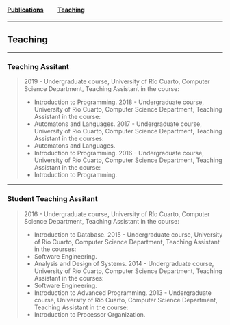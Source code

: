 #### [Publications](/publications)&nbsp;   &nbsp;   &nbsp;   &nbsp;   &nbsp; [Teaching](/teaching)&nbsp;   &nbsp;   &nbsp;   &nbsp;   &nbsp;   

---

## Teaching

---

### Teaching Assitant


> 2019 - Undergraduate course, University of Río Cuarto, Computer Science Department,
> Teaching Assistant in the course:
> - Introduction to Programming.
> 2018 - Undergraduate course, University of Río Cuarto, Computer Science Department,
> Teaching Assistant in the course:
> - Automatons and Languages.
> 2017 - Undergraduate course, University of Río Cuarto, Computer Science Department,
> Teaching Assistant in the courses: 
> - Automatons and Languages.
> - Introduction to Programming.
> 2016 - Undergraduate course, University of Río Cuarto, Computer Science Department,
> Teaching Assistant in the course:
> - Introduction to Programming.

---

### Student Teaching Assitant


> 2016 - Undergraduate course, University of Río Cuarto, Computer Science Department,
> Teaching Assistant in the course:
> - Introduction to Database.
> 2015 - Undergraduate course, University of Río Cuarto, Computer Science Department,
> Teaching Assistant in the courses:
> - Software Engineering.
> - Analysis and Design of Systems.
> 2014 - Undergraduate course, University of Río Cuarto, Computer Science Department,
> Teaching Assistant in the courses:
> - Software Engineering.
> - Introduction to Advanced Programming.
> 2013 - Undergraduate course, University of Río Cuarto, Computer Science Department,
> Teaching Assistant in the course:
> - Introduction to Processor Organization.